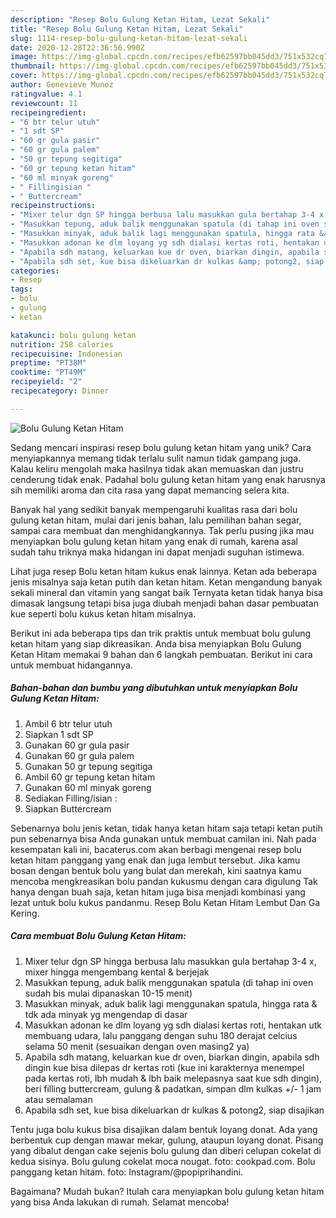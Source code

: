 ```yaml
---
description: "Resep Bolu Gulung Ketan Hitam, Lezat Sekali"
title: "Resep Bolu Gulung Ketan Hitam, Lezat Sekali"
slug: 1114-resep-bolu-gulung-ketan-hitam-lezat-sekali
date: 2020-12-28T22:36:56.990Z
image: https://img-global.cpcdn.com/recipes/efb62597bb045dd3/751x532cq70/bolu-gulung-ketan-hitam-foto-resep-utama.jpg
thumbnail: https://img-global.cpcdn.com/recipes/efb62597bb045dd3/751x532cq70/bolu-gulung-ketan-hitam-foto-resep-utama.jpg
cover: https://img-global.cpcdn.com/recipes/efb62597bb045dd3/751x532cq70/bolu-gulung-ketan-hitam-foto-resep-utama.jpg
author: Genevieve Munoz
ratingvalue: 4.1
reviewcount: 11
recipeingredient:
- "6 btr telur utuh"
- "1 sdt SP"
- "60 gr gula pasir"
- "60 gr gula palem"
- "50 gr tepung segitiga"
- "60 gr tepung ketan hitam"
- "60 ml minyak goreng"
- " Fillingisian "
- " Buttercream"
recipeinstructions:
- "Mixer telur dgn SP hingga berbusa lalu masukkan gula bertahap 3-4 x, mixer hingga mengembang kental &amp; berjejak"
- "Masukkan tepung, aduk balik menggunakan spatula (di tahap ini oven sudah bis mulai dipanaskan 10-15 menit)"
- "Masukkan minyak, aduk balik lagi menggunakan spatula, hingga rata &amp; tdk ada minyak yg mengendap di dasar"
- "Masukkan adonan ke dlm loyang yg sdh dialasi kertas roti, hentakan utk membuang udara, lalu panggang dengan suhu 180 derajat celcius selama 50 menit (sesuaikan dengan oven masing2 ya)"
- "Apabila sdh matang, keluarkan kue dr oven, biarkan dingin, apabila sdh dingin kue bisa dilepas dr kertas roti (kue ini karakternya menempel pada kertas roti, lbh mudah &amp; lbh baik melepasnya saat kue sdh dingin), beri filling buttercream, gulung &amp; padatkan, simpan dlm kulkas +/- 1 jam atau semalaman"
- "Apabila sdh set, kue bisa dikeluarkan dr kulkas &amp; potong2, siap disajikan"
categories:
- Resep
tags:
- bolu
- gulung
- ketan

katakunci: bolu gulung ketan 
nutrition: 258 calories
recipecuisine: Indonesian
preptime: "PT38M"
cooktime: "PT49M"
recipeyield: "2"
recipecategory: Dinner

---
```



![Bolu Gulung Ketan Hitam](https://img-global.cpcdn.com/recipes/efb62597bb045dd3/751x532cq70/bolu-gulung-ketan-hitam-foto-resep-utama.jpg)

Sedang mencari inspirasi resep bolu gulung ketan hitam yang unik? Cara menyiapkannya memang tidak terlalu sulit namun tidak gampang juga. Kalau keliru mengolah maka hasilnya tidak akan memuaskan dan justru cenderung tidak enak. Padahal bolu gulung ketan hitam yang enak harusnya sih memiliki aroma dan cita rasa yang dapat memancing selera kita.

Banyak hal yang sedikit banyak mempengaruhi kualitas rasa dari bolu gulung ketan hitam, mulai dari jenis bahan, lalu pemilihan bahan segar, sampai cara membuat dan menghidangkannya. Tak perlu pusing jika mau menyiapkan bolu gulung ketan hitam yang enak di rumah, karena asal sudah tahu triknya maka hidangan ini dapat menjadi suguhan istimewa.

Lihat juga resep Bolu ketan hitam kukus enak lainnya. Ketan ada beberapa jenis misalnya saja ketan putih dan ketan hitam. Ketan mengandung banyak sekali mineral dan vitamin yang sangat baik Ternyata ketan tidak hanya bisa dimasak langsung tetapi bisa juga diubah menjadi bahan dasar pembuatan kue seperti bolu kukus ketan hitam misalnya.


Berikut ini ada beberapa tips dan trik praktis untuk membuat bolu gulung ketan hitam yang siap dikreasikan. Anda bisa menyiapkan Bolu Gulung Ketan Hitam memakai 9 bahan dan 6 langkah pembuatan. Berikut ini cara untuk membuat hidangannya.

<!--inarticleads1-->

##### Bahan-bahan dan bumbu yang dibutuhkan untuk menyiapkan Bolu Gulung Ketan Hitam:

1. Ambil 6 btr telur utuh
1. Siapkan 1 sdt SP
1. Gunakan 60 gr gula pasir
1. Gunakan 60 gr gula palem
1. Gunakan 50 gr tepung segitiga
1. Ambil 60 gr tepung ketan hitam
1. Gunakan 60 ml minyak goreng
1. Sediakan  Filling/isian :
1. Siapkan  Buttercream


Sebenarnya bolu jenis ketan, tidak hanya ketan hitam saja tetapi ketan putih pun sebenarnya bisa Anda gunakan untuk membuat camilan ini. Nah pada kesempatan kali ini, bacaterus.com akan berbagi mengenai resep bolu ketan hitam panggang yang enak dan juga lembut tersebut. Jika kamu bosan dengan bentuk bolu yang bulat dan merekah, kini saatnya kamu mencoba mengkreasikan bolu pandan kukusmu dengan cara digulung Tak hanya dengan buah saja, ketan hitam juga bisa menjadi kombinasi yang lezat untuk bolu kukus pandanmu. Resep Bolu Ketan Hitam Lembut Dan Ga Kering. 

<!--inarticleads2-->

##### Cara membuat Bolu Gulung Ketan Hitam:

1. Mixer telur dgn SP hingga berbusa lalu masukkan gula bertahap 3-4 x, mixer hingga mengembang kental &amp; berjejak
1. Masukkan tepung, aduk balik menggunakan spatula (di tahap ini oven sudah bis mulai dipanaskan 10-15 menit)
1. Masukkan minyak, aduk balik lagi menggunakan spatula, hingga rata &amp; tdk ada minyak yg mengendap di dasar
1. Masukkan adonan ke dlm loyang yg sdh dialasi kertas roti, hentakan utk membuang udara, lalu panggang dengan suhu 180 derajat celcius selama 50 menit (sesuaikan dengan oven masing2 ya)
1. Apabila sdh matang, keluarkan kue dr oven, biarkan dingin, apabila sdh dingin kue bisa dilepas dr kertas roti (kue ini karakternya menempel pada kertas roti, lbh mudah &amp; lbh baik melepasnya saat kue sdh dingin), beri filling buttercream, gulung &amp; padatkan, simpan dlm kulkas +/- 1 jam atau semalaman
1. Apabila sdh set, kue bisa dikeluarkan dr kulkas &amp; potong2, siap disajikan


Tentu juga bolu kukus bisa disajikan dalam bentuk loyang donat. Ada yang berbentuk cup dengan mawar mekar, gulung, ataupun loyang donat. Pisang yang dibalut dengan cake sejenis bolu gulung dan diberi celupan cokelat di kedua sisinya. Bolu gulung cokelat moca nougat. foto: cookpad.com. Bolu panggang ketan hitam. foto: Instagram/@popiprihandini. 

Bagaimana? Mudah bukan? Itulah cara menyiapkan bolu gulung ketan hitam yang bisa Anda lakukan di rumah. Selamat mencoba!
